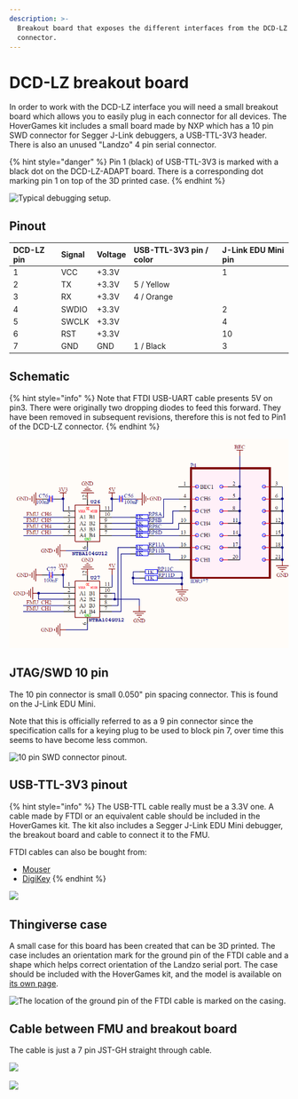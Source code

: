 ```yaml
---
description: >-
  Breakout board that exposes the different interfaces from the DCD-LZ
  connector.
---
```


# DCD-LZ breakout board

In order to work with the DCD-LZ interface you will need a small breakout board which allows you to easily plug in each connector for all devices. The HoverGames kit includes a small board made by NXP which has a 10 pin SWD connector for Segger J-Link debuggers, a USB-TTL-3V3 header. There is also an unused "Landzo" 4 pin serial connector.

{% hint style="danger" %}
Pin 1 \(black\) of USB-TTL-3V3 is marked with a black dot on the DCD-LZ-ADAPT board. There is a corresponding dot marking pin 1 on top of the 3D printed case.
{% endhint %}

![Typical debugging setup.](https://blobscdn.gitbook.com/v0/b/gitbook-28427.appspot.com/o/assets%2F-L9GLtb-Tz_XaKbQu-Al%2F-L9GM-f4DclNfBpkkgrx%2F-L9GM7GAEPJoh7eLqkc4%2FIMG_20180304_151908.png?generation=1522857193564152&alt=media)

## Pinout

| DCD-LZ pin | Signal | Voltage | USB-TTL-3V3 pin / color | J-Link EDU Mini pin |
| :--- | :--- | :--- | :--- | :--- |
| 1 | VCC | +3.3V |  | 1 |
| 2 | TX | +3.3V | 5 / Yellow |  |
| 3 | RX | +3.3V | 4 / Orange |  |
| 4 | SWDIO | +3.3V |  | 2 |
| 5 | SWCLK | +3.3V |  | 4 |
| 6 | RST | +3.3V |  | 10 |
| 7 | GND | GND | 1 / Black | 3 |

## Schematic

{% hint style="info" %}
Note that FTDI USB-UART cable presents 5V on pin3. There were originally two dropping diodes to feed this forward. They have been removed in subsequent revisions, therefore this is not fed to Pin1 of the DCD-LZ connector.
{% endhint %}

![](../../../.gitbook/assets/afbeelding%20%2816%29.png)

## JTAG/SWD 10 pin <a id="jtag-swd-10-pin"></a>

The 10 pin connector is small 0.050" pin spacing connector. This is found on the J-Link EDU Mini.

Note that this is officially referred to as a 9 pin connector since the specification calls for a keying plug to be used to block pin 7, over time this seems to have become less common.

![10 pin SWD connector pinout.](https://blobscdn.gitbook.com/v0/b/gitbook-28427.appspot.com/o/assets%2F-L9GLtb-Tz_XaKbQu-Al%2F-L9GM-f4DclNfBpkkgrx%2F-L9GMBEOORUlGQBrASjn%2FJTAG-SWD-mini10.png?generation=1522857203295351&alt=media)

## USB-TTL-3V3 pinout

{% hint style="info" %}
The USB-TTL cable really must be a 3.3V one. A cable made by FTDI or an equivalent cable should be included in the HoverGames kit. The kit also includes a Segger J-Link EDU Mini debugger, the breakout board and cable to connect it to the FMU.  
  
FTDI cables can also be bought from:

* [Mouser](https://www.mouser.com/productdetail/ftdi/ttl-234x-3v3?qs=sGAEpiMZZMve4%2FbfQkoj%2bFhARuukVcFaKCv8i%2bT7B8g%3D)​
* ​[DigiKey](https://www.digikey.com/products/en/cable-assemblies/smart-cables/468?k=FTDI+3v3&k=&pkeyword=FTDI+3v3&pv167=804&FV=ffe001d4&mnonly=0&ColumnSort=0&page=1&quantity=0&ptm=0&fid=0&pageSize=25)
{% endhint %}

![](../../../.gitbook/assets/Utech-Drawing-USB-TTL-FTDI-CABLE3.3V-1.8Meter.png)

## Thingiverse case

A small case for this board has been created that can be 3D printed. The case includes an orientation mark for the ground pin of the FTDI cable and a shape which helps correct orientation of the Landzo serial port. The case should be included with the HoverGames kit, and the model is available on [its own page](../../../userguide/replacement-parts-alternatives-and-upgrades/3d-printable-parts.md#debugger-adapter-board-case).

![The location of the ground pin of the FTDI cable is marked on the casing.](https://blobscdn.gitbook.com/v0/b/gitbook-28427.appspot.com/o/assets%2F-L9GLtb-Tz_XaKbQu-Al%2F-L9GM-f4DclNfBpkkgrx%2F-L9GM7G26YBESJGbSKV0%2FIMG_20180304_124705.png?generation=1522857193565406&alt=media)

## Cable between FMU and breakout board

The cable is just a 7 pin JST-GH straight through cable.

![](../../../.gitbook/assets/DCD-LZ-7pin-JSTGH-render.png)

![](../../../.gitbook/assets/CAB-NXPhlite-DCD-LZ%20v2.png)

## 


